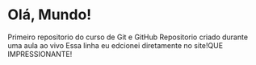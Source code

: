 # Olá, Mundo!
 Primeiro repositorio do curso de Git e GitHub
Repositorio criado durante uma aula ao vivo
Essa linha eu edcionei diretamente no site!QUE IMPRESSIONANTE!
